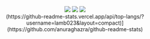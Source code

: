 <div align=center>
  <img src="https://img.shields.io/badge/html-E34F26?style=for-the-badge&logo=html5&logoColor=white">
  <img src="https://img.shields.io/badge/css-1572B6?style=for-the-badge&logo=css3&logoColor=white">
  <img src="https://img.shields.io/badge/react-61DAFB?style=for-the-badge&logo=react&logoColor=black">
 <div>

   
<div>
(https://github-readme-stats.vercel.app/api/top-langs/?username=lamb023&layout=compact)](https://github.com/anuraghazra/github-readme-stats)
<div>
